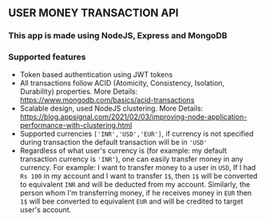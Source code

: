 ## USER MONEY TRANSACTION API
### This app is made using NodeJS, Express and MongoDB
### Supported features
- Token based authentication using JWT tokens
- All transactions follow ACID (Atomicity, Consistency, Isolation, Durability) properties. More Details: https://www.mongodb.com/basics/acid-transactions
- Scalable design, used NodeJS clustering.
More Details: https://blog.appsignal.com/2021/02/03/improving-node-application-performance-with-clustering.html
- Supported currencies `['INR','USD','EUR']`, if currency is not specified during transaction the default transaction will be in `'USD'`
- Regardless of what user's currency is (for example: my default transaction currency is `'INR'`), one can easily transfer money in any currency.
For example: I want to transfer money to a user in `USD`, If I had `Rs 100` in my account and I want to transfer `1$`, then `1$` will be converted to equivalent `INR` and will be deducted from my account. Similarly, the person whom I'm transferring money, if he receives money in `EUR` then `1$` will bee converted to equivalent `EUR` and will be credited to target user's account.